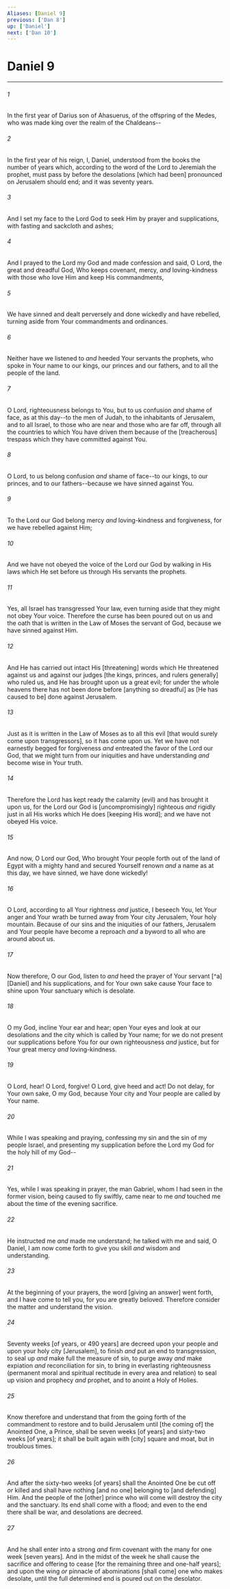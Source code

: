 ```yaml
---
Aliases: [Daniel 9]
previous: ['Dan 8']
up: ['Daniel']
next: ['Dan 10']
---
```

# Daniel 9

***














###### 1 






In the first year of Darius son of Ahasuerus, of the offspring of the Medes, who was made king over the realm of the Chaldeans-- 













###### 2 






In the first year of his reign, I, Daniel, understood from the books the number of years which, according to the word of the Lord to Jeremiah the prophet, must pass by before the desolations [which had been] pronounced on Jerusalem should end; and it was seventy years. 













###### 3 






And I set my face to the Lord God to seek Him by prayer and supplications, with fasting and sackcloth and ashes; 













###### 4 






And I prayed to the Lord my God and made confession and said, O Lord, the great and dreadful God, Who keeps covenant, mercy, _and_ loving-kindness with those who love Him and keep His commandments, 













###### 5 






We have sinned and dealt perversely and done wickedly and have rebelled, turning aside from Your commandments and ordinances. 













###### 6 






Neither have we listened to _and_ heeded Your servants the prophets, who spoke in Your name to our kings, our princes and our fathers, and to all the people of the land. 













###### 7 






O Lord, righteousness belongs to You, but to us confusion _and_ shame of face, as at this day--to the men of Judah, to the inhabitants of Jerusalem, and to all Israel, to those who are near and those who are far off, through all the countries to which You have driven them because of the [treacherous] trespass which they have committed against You. 













###### 8 






O Lord, to us belong confusion _and_ shame of face--to our kings, to our princes, and to our fathers--because we have sinned against You. 













###### 9 






To the Lord our God belong mercy _and_ loving-kindness and forgiveness, for we have rebelled against Him; 













###### 10 






And we have not obeyed the voice of the Lord our God by walking in His laws which He set before us through His servants the prophets. 













###### 11 






Yes, all Israel has transgressed Your law, even turning aside that they might not obey Your voice. Therefore the curse has been poured out on us and the oath that is written in the Law of Moses the servant of God, because we have sinned against Him. 













###### 12 






And He has carried out intact His [threatening] words which He threatened against us and against our judges [the kings, princes, and rulers generally] who ruled us, and He has brought upon us a great evil; for under the whole heavens there has not been done before [anything so dreadful] as [He has caused to be] done against Jerusalem. 













###### 13 






Just as it is written in the Law of Moses as to all this evil [that would surely come upon transgressors], so it has come upon us. Yet we have not earnestly begged for forgiveness _and_ entreated the favor of the Lord our God, that we might turn from our iniquities and have understanding _and_ become wise in Your truth. 













###### 14 






Therefore the Lord has kept ready the calamity (evil) and has brought it upon us, for the Lord our God is [uncompromisingly] righteous _and_ rigidly just in all His works which He does [keeping His word]; and we have not obeyed His voice. 













###### 15 






And now, O Lord our God, Who brought Your people forth out of the land of Egypt with a mighty hand and secured Yourself renown _and_ a name as at this day, we have sinned, we have done wickedly! 













###### 16 






O Lord, according to all Your rightness _and_ justice, I beseech You, let Your anger and Your wrath be turned away from Your city Jerusalem, Your holy mountain. Because of our sins and the iniquities of our fathers, Jerusalem and Your people have become a reproach _and_ a byword to all who are around about us. 













###### 17 






Now therefore, O our God, listen to _and_ heed the prayer of Your servant [^a][Daniel] and his supplications, and for Your own sake cause Your face to shine upon Your sanctuary which is desolate. 













###### 18 






O my God, incline Your ear and hear; open Your eyes and look at our desolations and the city which is called by Your name; for we do not present our supplications before You for our own righteousness _and_ justice, but for Your great mercy _and_ loving-kindness. 













###### 19 






O Lord, hear! O Lord, forgive! O Lord, give heed and act! Do not delay, for Your own sake, O my God, because Your city and Your people are called by Your name. 













###### 20 






While I was speaking and praying, confessing my sin and the sin of my people Israel, and presenting my supplication before the Lord my God for the holy hill of my God-- 













###### 21 






Yes, while I was speaking in prayer, the man Gabriel, whom I had seen in the former vision, being caused to fly swiftly, came near to me _and_ touched me about the time of the evening sacrifice. 













###### 22 






He instructed me _and_ made me understand; he talked with me and said, O Daniel, I am now come forth to give you skill _and_ wisdom and understanding. 













###### 23 






At the beginning of your prayers, the word [giving an answer] went forth, and I have come to tell you, for you are greatly beloved. Therefore consider the matter and understand the vision. 













###### 24 






Seventy weeks [of years, or 490 years] are decreed upon your people and upon your holy city [Jerusalem], to finish _and_ put an end to transgression, to seal up _and_ make full the measure of sin, to purge away _and_ make expiation _and_ reconciliation for sin, to bring in everlasting righteousness (permanent moral and spiritual rectitude in every area and relation) to seal up vision and prophecy _and_ prophet, and to anoint a Holy of Holies. 













###### 25 






Know therefore and understand that from the going forth of the commandment to restore and to build Jerusalem until [the coming of] the Anointed One, a Prince, shall be seven weeks [of years] and sixty-two weeks [of years]; it shall be built again with [city] square and moat, but in troublous times. 













###### 26 






And after the sixty-two weeks [of years] shall the Anointed One be cut off _or_ killed and shall have nothing [and no one] belonging to [and defending] Him. And the people of the [other] prince who will come will destroy the city and the sanctuary. Its end shall come with a flood; and even to the end there shall be war, and desolations are decreed. 













###### 27 






And he shall enter into a strong _and_ firm covenant with the many for one week [seven years]. And in the midst of the week he shall cause the sacrifice and offering to cease [for the remaining three and one-half years]; and upon the wing _or_ pinnacle of abominations [shall come] one who makes desolate, until the full determined end is poured out on the desolator.
